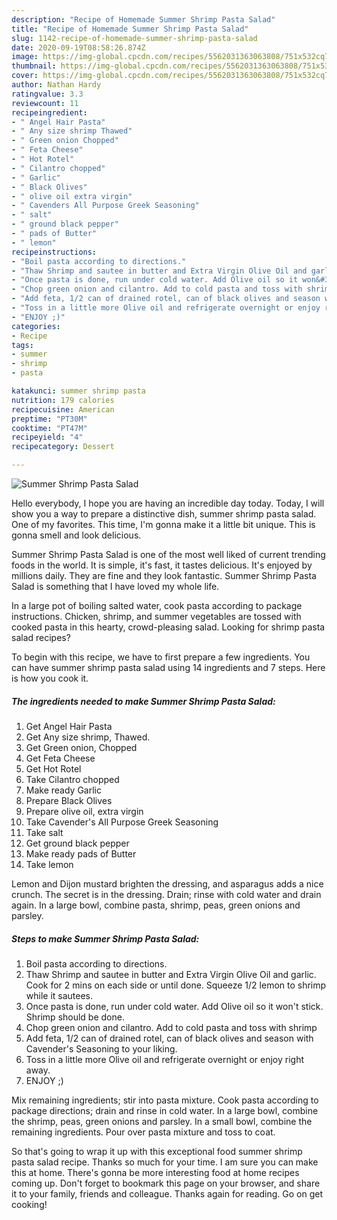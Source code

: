 ```yaml
---
description: "Recipe of Homemade Summer Shrimp Pasta Salad"
title: "Recipe of Homemade Summer Shrimp Pasta Salad"
slug: 1142-recipe-of-homemade-summer-shrimp-pasta-salad
date: 2020-09-19T08:58:26.874Z
image: https://img-global.cpcdn.com/recipes/5562031363063808/751x532cq70/summer-shrimp-pasta-salad-recipe-main-photo.jpg
thumbnail: https://img-global.cpcdn.com/recipes/5562031363063808/751x532cq70/summer-shrimp-pasta-salad-recipe-main-photo.jpg
cover: https://img-global.cpcdn.com/recipes/5562031363063808/751x532cq70/summer-shrimp-pasta-salad-recipe-main-photo.jpg
author: Nathan Hardy
ratingvalue: 3.3
reviewcount: 11
recipeingredient:
- " Angel Hair Pasta"
- " Any size shrimp Thawed"
- " Green onion Chopped"
- " Feta Cheese"
- " Hot Rotel"
- " Cilantro chopped"
- " Garlic"
- " Black Olives"
- " olive oil extra virgin"
- " Cavenders All Purpose Greek Seasoning"
- " salt"
- " ground black pepper"
- " pads of Butter"
- " lemon"
recipeinstructions:
- "Boil pasta according to directions."
- "Thaw Shrimp and sautee in butter and Extra Virgin Olive Oil and garlic. Cook for 2 mins on each side or until done. Squeeze 1/2 lemon to shrimp while it sautees."
- "Once pasta is done, run under cold water. Add Olive oil so it won&#39;t stick. Shrimp should be done."
- "Chop green onion and cilantro. Add to cold pasta and toss with shrimp"
- "Add feta, 1/2 can of drained rotel, can of black olives and season with Cavender&#39;s Seasoning to your liking."
- "Toss in a little more Olive oil and refrigerate overnight or enjoy right away."
- "ENJOY ;)"
categories:
- Recipe
tags:
- summer
- shrimp
- pasta

katakunci: summer shrimp pasta 
nutrition: 179 calories
recipecuisine: American
preptime: "PT30M"
cooktime: "PT47M"
recipeyield: "4"
recipecategory: Dessert

---
```



![Summer Shrimp Pasta Salad](https://img-global.cpcdn.com/recipes/5562031363063808/751x532cq70/summer-shrimp-pasta-salad-recipe-main-photo.jpg)

Hello everybody, I hope you are having an incredible day today. Today, I will show you a way to prepare a distinctive dish, summer shrimp pasta salad. One of my favorites. This time, I'm gonna make it a little bit unique. This is gonna smell and look delicious.

Summer Shrimp Pasta Salad is one of the most well liked of current trending foods in the world. It is simple, it's fast, it tastes delicious. It's enjoyed by millions daily. They are fine and they look fantastic. Summer Shrimp Pasta Salad is something that I have loved my whole life.

In a large pot of boiling salted water, cook pasta according to package instructions. Chicken, shrimp, and summer vegetables are tossed with cooked pasta in this hearty, crowd-pleasing salad. Looking for shrimp pasta salad recipes?


To begin with this recipe, we have to first prepare a few ingredients. You can have summer shrimp pasta salad using 14 ingredients and 7 steps. Here is how you cook it.

<!--inarticleads1-->

##### The ingredients needed to make Summer Shrimp Pasta Salad:

1. Get  Angel Hair Pasta
1. Get  Any size shrimp, Thawed.
1. Get  Green onion, Chopped
1. Get  Feta Cheese
1. Get  Hot Rotel
1. Take  Cilantro chopped
1. Make ready  Garlic
1. Prepare  Black Olives
1. Prepare  olive oil, extra virgin
1. Take  Cavender&#39;s All Purpose Greek Seasoning
1. Take  salt
1. Get  ground black pepper
1. Make ready  pads of Butter
1. Take  lemon


Lemon and Dijon mustard brighten the dressing, and asparagus adds a nice crunch. The secret is in the dressing. Drain; rinse with cold water and drain again. In a large bowl, combine pasta, shrimp, peas, green onions and parsley. 

<!--inarticleads2-->

##### Steps to make Summer Shrimp Pasta Salad:

1. Boil pasta according to directions.
1. Thaw Shrimp and sautee in butter and Extra Virgin Olive Oil and garlic. Cook for 2 mins on each side or until done. Squeeze 1/2 lemon to shrimp while it sautees.
1. Once pasta is done, run under cold water. Add Olive oil so it won&#39;t stick. Shrimp should be done.
1. Chop green onion and cilantro. Add to cold pasta and toss with shrimp
1. Add feta, 1/2 can of drained rotel, can of black olives and season with Cavender&#39;s Seasoning to your liking.
1. Toss in a little more Olive oil and refrigerate overnight or enjoy right away.
1. ENJOY ;)


Mix remaining ingredients; stir into pasta mixture. Cook pasta according to package directions; drain and rinse in cold water. In a large bowl, combine the shrimp, peas, green onions and parsley. In a small bowl, combine the remaining ingredients. Pour over pasta mixture and toss to coat. 

So that's going to wrap it up with this exceptional food summer shrimp pasta salad recipe. Thanks so much for your time. I am sure you can make this at home. There's gonna be more interesting food at home recipes coming up. Don't forget to bookmark this page on your browser, and share it to your family, friends and colleague. Thanks again for reading. Go on get cooking!
